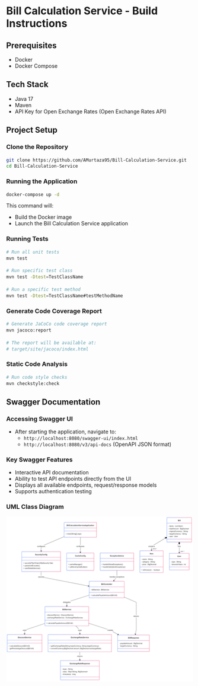 # Bill Calculation Service - Build Instructions

## Prerequisites

- Docker
- Docker Compose

## Tech Stack

- Java 17
- Maven
- API Key for Open Exchange Rates (Open Exchange Rates API)

## Project Setup

### Clone the Repository

```bash
git clone https://github.com/AMurtaza95/Bill-Calculation-Service.git
cd Bill-Calculation-Service
```

### Running the Application

```bash
docker-compose up -d
```
This command will:

* Build the Docker image
* Launch the Bill Calculation Service application

### Running Tests
```bash
# Run all unit tests
mvn test

# Run specific test class
mvn test -Dtest=TestClassName

# Run a specific test method
mvn test -Dtest=TestClassName#testMethodName
```

### Generate Code Coverage Report
```bash
# Generate JaCoCo code coverage report
mvn jacoco:report

# The report will be available at:
# target/site/jacoco/index.html
```

### Static Code Analysis
```bash
# Run code style checks
mvn checkstyle:check
```

## Swagger Documentation

### Accessing Swagger UI
- After starting the application, navigate to:
  - `http://localhost:8080/swagger-ui/index.html`
  - `http://localhost:8080/v3/api-docs` (OpenAPI JSON format)

### Key Swagger Features
- Interactive API documentation
- Ability to test API endpoints directly from the UI
- Displays all available endpoints, request/response models
- Supports authentication testing


### UML Class Diagram

![Bill Calculation Service UML Class Diagram](https://github.com/AMurtaza95/Bill-Calculation-Service/blob/main/Bill%20Calculation%20Service%20Class%20Diagram.png)
